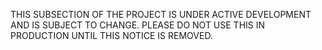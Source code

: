 THIS SUBSECTION OF THE PROJECT IS UNDER ACTIVE DEVELOPMENT AND IS SUBJECT TO CHANGE. PLEASE DO NOT USE THIS IN PRODUCTION UNTIL THIS NOTICE IS REMOVED.
